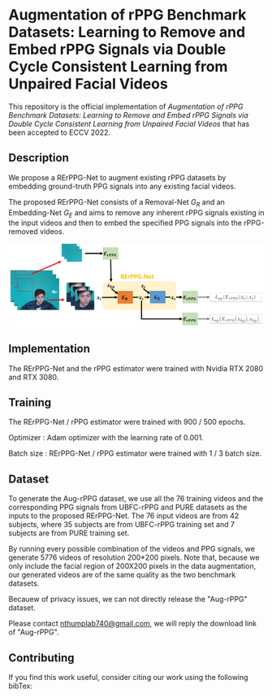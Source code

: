 # Augmentation of rPPG Benchmark Datasets: Learning to Remove and Embed rPPG Signals via Double Cycle Consistent Learning from Unpaired Facial Videos

This repository is the official implementation of *Augmentation of rPPG Benchmark Datasets: Learning to Remove and Embed rPPG Signals via Double Cycle Consistent Learning from Unpaired Facial Videos* that has been accepted to ECCV 2022.

## Description

We propose a RErPPG-Net to augment existing rPPG datasets by embedding ground-truth PPG signals into any existing facial videos.

The proposed RErPPG-Net consists of a Removal-Net $G_{R}$ and an Embedding-Net $G_{E}$ and aims to remove any inherent rPPG signals existing in the input videos and then to embed the specified PPG signals into the rPPG-removed videos.

<img src="pipeline.PNG" width="800">

## Implementation

The RErPPG-Net and the rPPG estimator were trained with Nvidia RTX 2080 and RTX 3080.

## Training

The RErPPG-Net / rPPG estimator were trained with 900 / 500 epochs.

Optimizer : Adam optimizer with the learning rate of 0.001.

Batch size : RErPPG-Net / rPPG estimator were trained with 1 / 3 batch size.

## Dataset

To generate the Aug-rPPG dataset, we use all the 76 training videos and the corresponding PPG signals from UBFC-rPPG and PURE datasets as the inputs to the proposed RErPPG-Net. 
The 76 input videos are from 42 subjects, where 35 subjects are from UBFC-rPPG training set and 7 subjects are from PURE training set.

By running every possible combination of the videos and PPG signals, we generate 5776 videos of resolution 200*200 pixels. Note that, because we only include the facial region of 200X200 pixels in the data augmentation, our generated videos are of the same quality as the two benchmark datasets.

Becauew of privacy issues, we can not directly release the "Aug-rPPG" dataset. 

Please contact nthumplab740@gmail.com, we will reply the download link of "Aug-rPPG".

## Contributing

If you find this work useful, consider citing our work using the following bibTex:
